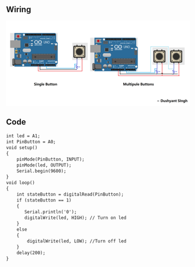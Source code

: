 ## Wiring
![ Circuit ](https://github.com/Dushyantsingh-ds/embedded/blob/main/Projects/Assets/Push%20Button%20SS.png)
## Code 
```
int led = A1;  
int PinButton = A0;  
void setup()  
{  
    pinMode(PinButton, INPUT);  
    pinMode(led, OUTPUT);  
    Serial.begin(9600);
}  
void loop()  
{  
    int stateButton = digitalRead(PinButton);  
    if (stateButton == 1)  
    {  
       Serial.println('0');
       digitalWrite(led, HIGH); // Turn on led  
    }  
    else  
    {  
        digitalWrite(led, LOW); //Turn off led  
    }  
    delay(200);  
}  
```
